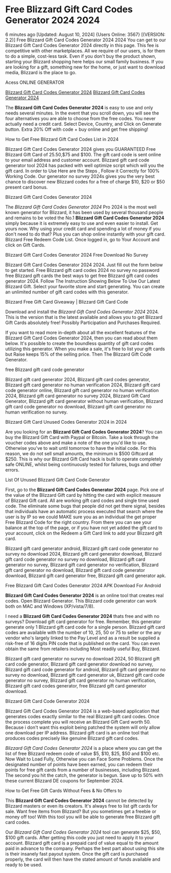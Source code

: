 # Free Blizzard Gift Card Codes Generator 2024 2024

6 minutes ago [Updated: August 10, 2024] {Users Online: 3567} [(VERSION: 2.2)] Free Blizzard Gift Card Codes Generator 2024 2024  You can get to our Blizzard Gift Card Codes Generator 2024 directly in this page. This fee is competitive with other marketplaces. All we require of our users, is for them to do a simple, cost-less task. Even if you don't buy the product shown, starting your Blizzard shopping here helps our small family business. If you are looking for a gift, something new for the home, or just want to download media, Blizzard is the place to go.

Acess ONLINE GENERATOR

[Blizzard Gift Card Codes Generator 2024](http://rmdld.site/cx5ffft)
[Blizzard Gift Card Codes Generator 2024](http://rmdld.site/cx5ffft)

The **Blizzard Gift Card Codes Generator 2024** is easy to use and only needs several minutes. In the event that you scroll down, you will see the four alternatives you are able to choose from the free codes. You never actually need a credit card. Select Device, Country, and Click on Generate button. Extra 20% Off with code + buy online and get free shipping! 

How to Get Free Blizzard Gift Card Codes List in 2024

Blizzard Gift Card Codes Generator 2024 gives you GUARANTEED Free Blizzard Gift Card of $25.$50,$75 and $100. The gift card code is sent online to your email address and customer account. Blizzard gift card code generator tool 2024 has packed with well optimize script which will you the gift card. In order to Use Here are the Steps , Follow it Correctly for 100% Working Code. Our generator no survey 2024s gives you the very best chance to discover new Blizzard codes for a free of charge $10, $20 or $50 present card bonus.

Blizzard Gift Card Codes Generator 2024

The *Blizzard Gift Card Codes Generator 2024* Pro 2024 is the most well known generator for Blizzard, it has been used by several thousand people and remains to be voted the No.1 **Blizzard Gift Card Codes Generator 2024** simply because it is extremely easy to use and even easier to install. Get yours now. Why using your credit card and spending a lot of money if you don't need to do that? Plus you can shop online instantly with your gift card. Blizzard Free Redeem Code List. Once logged in, go to Your Account and click on Gift Cards.

Blizzard Gift Card Codes Generator 2024 Free Download No Survey

Blizzard Gift Card Codes Generator 2024 2024. Just fill out the form below to get started. Free Blizzard gift card codes 2024 no survey no password free Blizzard gift cards the best ways to get free Blizzard gift card codes generator 2024. Follow The Instruction Showing Below To Use Our Latest Blizzard Gift. Select your favorite store and start generating. You can create an unlimited number of gift card codes with this generator. 

Blizzard Free Gift Card Giveaway | Blizzard Gift Card Code

Download and install the *Blizzard Gift Card Codes Generator 2024* 2024. This is the version that is the latest available and allows you to get Blizzard Gift Cards absolutely free! Possibly Participation and Purchases Required.

If you want to read more in-depth about all the excellent features of the Blizzard Gift Card Codes Generator 2024, then you can read about them below. It's possible to create the boundless quantity of gift card codes utilizing this generator. When you make a sale, it's free to list your gift cards but Raise keeps 15% of the selling price. Then The Blizzard Gift Code Generator.

free Blizzard gift card code generator

Blizzard gift card generator 2024, Blizzard gift card codes generator, Blizzard gift card generator no human verification 2024, Blizzard gift card code generator online, Blizzard gift card generator no human verification 2024, Blizzard gift card generator no survey 2024, Blizzard Gift Card Generator, Blizzard gift card generator without human verification, Blizzard gift card code generator no download, Blizzard gift card generator no human verification no survey.

Blizzard Gift Card Unused Codes Generator 2024 in 2024

Are you looking for an **Blizzard Gift Card Codes Generator 2024**? You can buy the Blizzard Gift Card with Paypal or Bitcoin. Take a look through the voucher codes above and make a note of the one you'd like to use. Otherwise you've to wait until tomorrow to have the initial code. For this reason, we do not sell small amounts, the minimum is $500 Giftcard at $250. This is why our Blizzard Gift Card hack is built to operate completely safe ONLINE, whilst being continuously tested for failures, bugs and other errors.

List Of Unused Blizzard Gift Card Code Generator

First, go to the **Blizzard Gift Card Codes Generator 2024** page. Pick one of the value of the Blizzard Gift card by hitting the card with explicit measure of Blizzard Gift card. All are working gift card codes and single time used code. The eliminate some bugs that people did not get there signal, besides that individuals have an automatic process executed that search where the user is by IP so we could MAKE sure you as an individual the get proper Free Blizzard Code for the right country. From there you can see your balance at the top of the page, or if you have not yet added the gift card to your account, click on the Redeem a Gift Card link to add your Blizzard gift card. 

Blizzard gift card generator android, Blizzard gift card code generator no survey no download 2024, Blizzard gift card generator download, Blizzard gift card code generator no survey no download, Blizzard gift card generator no survey, Blizzard gift card generator no verification, Blizzard gift card generator no download, Blizzard gift card code generator download, Blizzard gift card generator free, Blizzard gift card generator apk.

Free Blizzard Gift Card Codes Generator 2024 APK Download For Android

**Blizzard Gift Card Codes Generator 2024** is an online tool that creates real codes. Open Blizzard Generator. This Blizzard code generator can work both on MAC and Windows (XP/vista/7/8).

I need a **Blizzard Gift Card Codes Generator 2024** thats free and with no surveys? Download gift card generator for free. Remember, this generator generate only 1 Blizzard gift card code for a single person. Blizzard gift card codes are available with the number of 10, 25, 50 or 75 to seller or the any vendor who's largely linked to the Pay Level and as a result be supplied a risk-free of 16 digits PIN code that is published on the card. You can even obtain the same from retailers including Most readily useful Buy, Blizzard.

Blizzard gift card generator no survey no download 2024, 50 Blizzard gift card code generator, Blizzard gift card generator download no survey, Blizzard gift card code generator for android, Blizzard gift card generator no survey no download, Blizzard gift card generator uk, Blizzard gift card code generator no survey, Blizzard gift card generator no human verification, Blizzard gift card codes generator, free Blizzard gift card generator download.

Blizzard Gift Card Code Generator 2024

Blizzard Gift Card Codes Generator 2024 is a web-based application that generates codes exactly similar to the real Blizzard gift card codes. Once the process complete you will receive an Blizzard Gift Card worth 50. Because i don't want this exploit being patched the system will only allow one download per IP address. Blizzard gift card is an online tool that produces codes precisely like genuine Blizzard gift card codes.

*Blizzard Gift Card Codes Generator 2024* is a place where you can get the list of free Blizzard redeem code of value $5, $10, $25, $50 and $100 etc. Now Wait to Load Fully, Otherwise you can Face Some Problems. Once the designated number of points have been earned, you can redeem their points for free gift cards from a number of businesses, including Blizzard. The second you hit the catch, the generator is begun. Save up to 50% with these current Blizzard DE coupons for September 2024.

How to Get Free Gift Cards Without Fees & No Offers to

This **Blizzard Gift Card Codes Generator 2024** cannot be detected by Blizzard masters or even its creators. It's always free to list gift cards for sale. Want free items from Blizzard? But you sometimes get a freebie or money off too! With this tool you will be able to generate free Blizzard gift card codes.

Our *Blizzard Gift Card Codes Generator 2024* tool can generate $25, $50, $100 gift cards. After getting this code you just need to apply it to your account. Blizzard gift card is a prepaid card of value equal to the amount paid in advance to the company. Perhaps the best part about using this site is their insanely fast payout system. Once the gift card is purchased properly, the card will then have the stated amount of funds available and ready to be used.